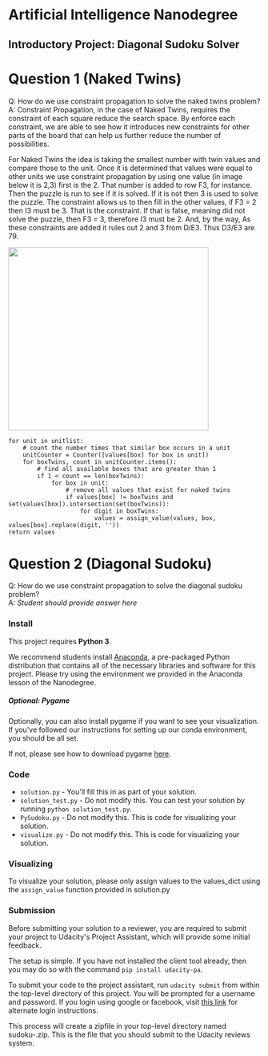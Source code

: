 # Artificial Intelligence Nanodegree
## Introductory Project: Diagonal Sudoku Solver

# Question 1 (Naked Twins)
Q: How do we use constraint propagation to solve the naked twins problem?  
A: Constraint Propagation, in the case of Naked Twins, requires the constraint of each square reduce the search space. By enforce each constraint, we are able to see how it introduces new constraints for other parts of the board that can help us further reduce the number of possibilities. 

For Naked Twins the idea is taking the smallest number with twin values and compare those to the unit. Once it is determined that values were equal to other units we use constraint propagation by using one value (in image below it is 2,3) first is the 2. That number is added to row F3, for instance. Then the puzzle is run to see if it is solved. If it is not then 3 is used to solve the puzzle. The constraint allows us to then fill in the other values, if F3 = 2 then I3 must be 3. That is the constraint. If that is false, meaning did not solve the puzzle, then F3 = 3, therefore I3 must be 2. And, by the way, As these constraints are added it rules out 2 and 3 from D/E3. Thus D3/E3 are 79.



<img src="https://drive.google.com/uc?export=view&id=0B6Hft83pceJ9NnFvNHg0MjhMcmc" width="400" height="365"/>




    for unit in unitlist:
        # count the number times that similar box occurs in a unit
        unitCounter = Counter([values[box] for box in unit])
        for boxTwins, count in unitCounter.items():
            # find all available boxes that are greater than 1
            if 1 < count == len(boxTwins):
                for box in unit:
                    # remove all values that exist for naked twins
                    if values[box] != boxTwins and set(values[box]).intersection(set(boxTwins)):
                        for digit in boxTwins:
                            values = assign_value(values, box, values[box].replace(digit, ''))
    return values


# Question 2 (Diagonal Sudoku)
Q: How do we use constraint propagation to solve the diagonal sudoku problem?  
A: *Student should provide answer here*

### Install

This project requires **Python 3**.

We recommend students install [Anaconda](https://www.continuum.io/downloads), a pre-packaged Python distribution that contains all of the necessary libraries and software for this project. 
Please try using the environment we provided in the Anaconda lesson of the Nanodegree.

##### Optional: Pygame

Optionally, you can also install pygame if you want to see your visualization. If you've followed our instructions for setting up our conda environment, you should be all set.

If not, please see how to download pygame [here](http://www.pygame.org/download.shtml).

### Code

* `solution.py` - You'll fill this in as part of your solution.
* `solution_test.py` - Do not modify this. You can test your solution by running `python solution_test.py`.
* `PySudoku.py` - Do not modify this. This is code for visualizing your solution.
* `visualize.py` - Do not modify this. This is code for visualizing your solution.

### Visualizing

To visualize your solution, please only assign values to the values_dict using the `assign_value` function provided in solution.py

### Submission
Before submitting your solution to a reviewer, you are required to submit your project to Udacity's Project Assistant, which will provide some initial feedback.  

The setup is simple.  If you have not installed the client tool already, then you may do so with the command `pip install udacity-pa`.  

To submit your code to the project assistant, run `udacity submit` from within the top-level directory of this project.  You will be prompted for a username and password.  If you login using google or facebook, visit [this link](https://project-assistant.udacity.com/auth_tokens/jwt_login) for alternate login instructions.

This process will create a zipfile in your top-level directory named sudoku-<id>.zip.  This is the file that you should submit to the Udacity reviews system.

